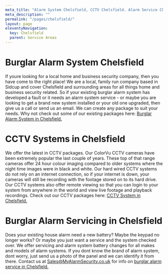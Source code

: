 ```yaml
---
meta_title: "Alarm System Chelsfield, CCTV Chelsfield. Alarm Service Chelsfield - MyAlarm Security"
meta_description: ""
permalink: "/pages/chelsfield/"
layout: page
eleventyNavigation:
  key: Chelsfield
  parent: Service Areas
---
```


# Burglar Alarm System Chelsfield 

If youre looking for a local home and business security company, then you have come to the right place! We are a local, family run company based in Sidcup and cover Chelsfield and surrounding areas for all things home and business security related. So if your existing burglar alarm system has developed a fault or it needs an alarm system service - or maybe you are looking to get a brand new system installed or your old one upgraded, then give us a call or send us an email. We can create any package to suit your needs. Why not check out some of our existing packages here: [Burglar Alarm System in Chelsfield.](/categories/burglar-alarms/)

# CCTV Systems in Chelsfield 

We offer the latest in CCTV packages. Our ColorVu CCTV cameras have been extremely popular the last couple of years. These top of that range cameras offer 24 hour colour imaging compared to older systems where the night time images were in black and white. Our hard wired CCTV systems do not rely on an internet connection, so if your internet is down, your cameras will still be recording with the footage stored on to its hard drive. Our CCTV systems also offer remote viewing so that you can login to your system from anywhere in the world and view live footage and playback recordings. Check out our CCTV packages here: [CCTV System in Chelsfield.](/categories/cctv/)

# Burglar Alarm Servicing in Chelsfield 

Does your existing house alarm need a new battery? Maybe the keypad no longer works? Or maybe you just want a service and the system checked over. We offer servicing and alarm system battery changes for all makes and models of alarm systems. If you dont know the brand of alarm system, dont worry, just send us a photo of the panel and we can identify it from there. Contact us at <Sales@MyAlarmSecurity.co.uk> for info on [burglar alarm service in Chelsfield.](/categories/servicing-and-repairs/)